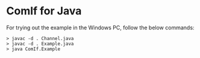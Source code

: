 # ComIf for Java

For trying out the example in the Windows PC, follow the below commands:
```
> javac -d . Channel.java
> javac -d . Example.java
> java ComIf.Example
```
